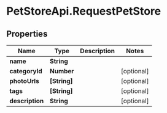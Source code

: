 # PetStoreApi.RequestPetStore

## Properties

Name | Type | Description | Notes
------------ | ------------- | ------------- | -------------
**name** | **String** |  | 
**categoryId** | **Number** |  | [optional] 
**photoUrls** | **[String]** |  | [optional] 
**tags** | **[String]** |  | [optional] 
**description** | **String** |  | [optional] 


